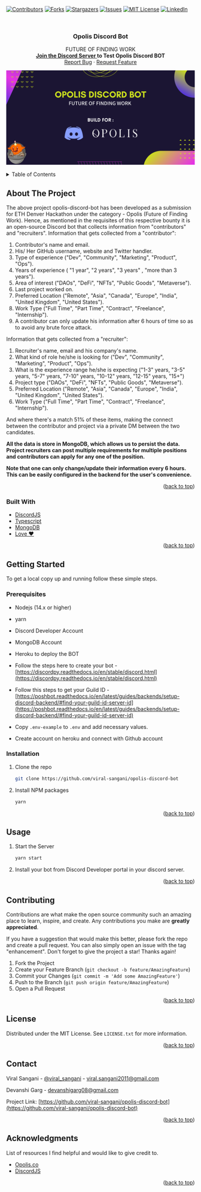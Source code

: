 <div id="top"></div>

[![Contributors][contributors-shield]][contributors-url]
[![Forks][forks-shield]][forks-url]
[![Stargazers][stars-shield]][stars-url]
[![Issues][issues-shield]][issues-url]
[![MIT License][license-shield]][license-url]
[![LinkedIn][linkedin-shield]][linkedin-url]

<!-- PROJECT LOGO -->
<br />
<div align="center">

  <h3 align="center">Opolis Discord Bot</h3>

  <p align="center">
    FUTURE OF FINDING WORK
    <br />
    <a href="https://discord.gg/5SsXnDDneV"><strong>Join the Discord Server </strong></a><strong>to Test Opolis Discord BOT</strong>
    <br />
    <a href="https://github.com/viral-sangani/opolis-discord-bot/issues">Report Bug</a>
    ·
    <a href="https://github.com/viral-sangani/opolis-discord-bot/issues">Request Feature</a>
  </p>
</div>

![Poster](/assets/Opolis-Discord-Bot.png)

<!-- TABLE OF CONTENTS -->
<details>
  <summary>Table of Contents</summary>
  <ol>
    <li>
      <a href="#about-the-project">About The Project</a>
      <ul>
        <li><a href="#built-with">Built With</a></li>
      </ul>
    </li>
    <li>
      <a href="#getting-started">Getting Started</a>
      <ul>
        <li><a href="#prerequisites">Prerequisites</a></li>
        <li><a href="#installation">Installation</a></li>
      </ul>
    </li>
    <li><a href="#usage">Usage</a></li>
    <li><a href="#contributing">Contributing</a></li>
    <li><a href="#license">License</a></li>
    <li><a href="#contact">Contact</a></li>
    <li><a href="#acknowledgments">Acknowledgments</a></li>
  </ol>
</details>

<!-- ABOUT THE PROJECT -->
## About The Project

The above project opolis-discord-bot has been developed as a submission for ETH Denver Hackathon under the category - Opolis (Future of Finding Work). Hence, as mentioned in the requisites of this respective bounty it is an open-source Discord bot that collects information from "contributors" and "recruiters".
Information that gets collected from a "contributor":

  1. Contributor's name and email.
  2. His/ Her GitHub username, website and Twitter handler.
  3. Type of experience ("Dev", "Community", "Marketing", "Product", "Ops").
  4. Years of experience ( "1 year", "2 years", "3 years" , "more than 3 years").
  5. Area of interest ("DAOs", "DeFi", "NFTs", "Public Goods", "Metaverse").
  6. Last project worked on.
  7. Preferred Location ("Remote", "Asia", "Canada", "Europe", "India", "United Kingdom", "United States").
  8. Work Type ("Full Time", "Part Time", "Contract", "Freelance", "Internship").
  9. A contributor can only update his information after 6 hours of time so as to avoid any brute force attack.

Information that gets collected  from a "recruiter":

  1. Recruiter's name, email and his company's name.
  2. What kind of role he/she is looking for ("Dev", "Community", "Marketing", "Product", "Ops").
  3. What is the experience range he/she is expecting ("1-3" years, "3-5" years, "5-7" years, "7-10" years, "10-12" years, "12-15" years, "15+")
  4. Project type ("DAOs", "DeFi", "NFTs", "Public Goods", "Metaverse").
  5. Preferred Location ("Remote", "Asia", "Canada", "Europe", "India", "United Kingdom", "United States").
  6. Work Type ("Full Time", "Part Time", "Contract", "Freelance", "Internship").

And where there's a match 51% of these items, making the connect between the contributor and project via a private DM between the two candidates.

**All the data is store in MongoDB, which allows us to persist the data. Project recruiters can post multiple requirements for multiple positions and contributors can apply for any one of the position.**

__Note that one can only change/update their information every 6 hours. This can be easily configured in the backend for the user's convenience.__

<p align="right">(<a href="#top">back to top</a>)</p>

### Built With

- [DiscordJS](https://discord.js.org/#/)
- [Typescript](https://www.typescriptlang.org/)
- [MongoDB](https://www.mongodb.com/)
- [Love ❤️](https://c.tenor.com/U45Q8YaJzBUAAAAC/moti-hearts.gif)

<p align="right">(<a href="#top">back to top</a>)</p>

<!-- GETTING STARTED -->
## Getting Started

To get a local copy up and running follow these simple steps.

### Prerequisites

- Nodejs (14.x or higher)
- yarn
- Discord Developer Account
- MongoDB Account
- Heroku to deploy the BOT

- Follow the steps here to create your bot - [https://discordpy.readthedocs.io/en/stable/discord.html](https://discordpy.readthedocs.io/en/stable/discord.html)
- Follow this steps to get your Guild ID - [https://poshbot.readthedocs.io/en/latest/guides/backends/setup-discord-backend/#find-your-guild-id-server-id](https://poshbot.readthedocs.io/en/latest/guides/backends/setup-discord-backend/#find-your-guild-id-server-id)
- Copy `.env-example` to `.env` and add necessary values.
- Create account on heroku and connect with Github account

### Installation

1. Clone the repo

   ```sh
   git clone https://github.com/viral-sangani/opolis-discord-bot
   ```

2. Install NPM packages

   ```sh
   yarn
   ```

<p align="right">(<a href="#top">back to top</a>)</p>

<!-- USAGE EXAMPLES -->
## Usage

1. Start the Server

   ```sh
   yarn start
   ```

2. Install your bot from Discord Developer portal in your discord server.

<p align="right">(<a href="#top">back to top</a>)</p>

<!-- CONTRIBUTING -->
## Contributing

Contributions are what make the open source community such an amazing place to learn, inspire, and create. Any contributions you make are **greatly appreciated**.

If you have a suggestion that would make this better, please fork the repo and create a pull request. You can also simply open an issue with the tag "enhancement".
Don't forget to give the project a star! Thanks again!

1. Fork the Project
2. Create your Feature Branch (`git checkout -b feature/AmazingFeature`)
3. Commit your Changes (`git commit -m 'Add some AmazingFeature'`)
4. Push to the Branch (`git push origin feature/AmazingFeature`)
5. Open a Pull Request

<p align="right">(<a href="#top">back to top</a>)</p>

<!-- LICENSE -->
## License

Distributed under the MIT License. See `LICENSE.txt` for more information.

<p align="right">(<a href="#top">back to top</a>)</p>

<!-- CONTACT -->
## Contact

Viral Sangani - [@viral_sangani](https://twitter.com/viral_sangani_) - viral.sangani2011@gmail.com

Devanshi Garg - devanshigarg08@gmail.com

Project Link: [https://github.com/viral-sangani/opolis-discord-bot](https://github.com/viral-sangani/opolis-discord-bot)

<p align="right">(<a href="#top">back to top</a>)</p>

<!-- ACKNOWLEDGMENTS -->
## Acknowledgments

List of resources I find helpful and would like to give credit to.

- [Opolis.co](https://opolis.co)
- [DiscordJS](https://discord.js.org/#/)

<p align="right">(<a href="#top">back to top</a>)</p>

<!-- MARKDOWN LINKS & IMAGES -->
<!-- https://www.markdownguide.org/basic-syntax/#reference-style-links -->
[contributors-shield]: https://img.shields.io/github/contributors/viral-sangani/opolis-discord-bot.svg?style=for-the-badge
[contributors-url]: https://github.com/viral-sangani/opolis-discord-bot/graphs/contributors
[forks-shield]: https://img.shields.io/github/forks/viral-sangani/opolis-discord-bot.svg?style=for-the-badge
[forks-url]: https://github.com/viral-sangani/opolis-discord-bot/network/members
[stars-shield]: https://img.shields.io/github/stars/viral-sangani/opolis-discord-bot.svg?style=for-the-badge
[stars-url]: https://github.com/viral-sangani/opolis-discord-bot/stargazers
[issues-shield]: https://img.shields.io/github/issues/viral-sangani/opolis-discord-bot.svg?style=for-the-badge
[issues-url]: https://github.com/viral-sangani/opolis-discord-bot/issues
[license-shield]: https://img.shields.io/github/license/viral-sangani/opolis-discord-bot.svg?style=for-the-badge
[license-url]: https://github.com/viral-sangani/opolis-discord-bot/blob/main/LICENSE.txt
[linkedin-shield]: https://img.shields.io/badge/-LinkedIn-black.svg?style=for-the-badge&logo=linkedin&colorB=555
[linkedin-url]: https://www.linkedin.com/in/viral-sangani/
[product-screenshot]: assets/learn-dao-banner.png
